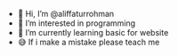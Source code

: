 - 👋 Hi, I’m @aliffaturrohman
- 👀 I’m interested in programming
- 🌱 I’m currently learning basic for website
- 😅 If i make a mistake please teach me

<!---
aliffaturrohman/aliffaturrohman is a ✨ special ✨ repository because its `README.md` (this file) appears on your GitHub profile.
You can click the Preview link to take a look at your changes.
--->
